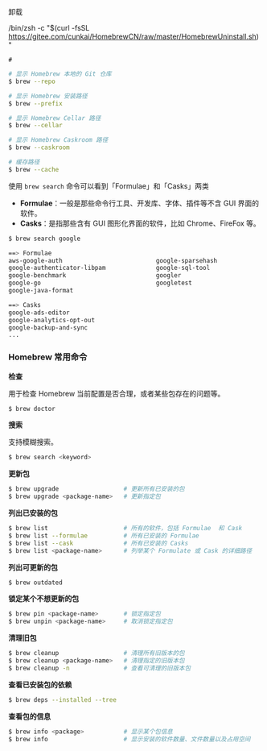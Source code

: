 卸载

/bin/zsh -c "$(curl -fsSL https://gitee.com/cunkai/HomebrewCN/raw/master/HomebrewUninstall.sh)"

```shell
# 
```

```bash
# 显示 Homebrew 本地的 Git 仓库
$ brew --repo

# 显示 Homebrew 安装路径
$ brew --prefix

# 显示 Homebrew Cellar 路径
$ brew --cellar

# 显示 Homebrew Caskroom 路径
$ brew --caskroom

# 缓存路径
$ brew --cache
```

使用 `brew search` 命令可以看到「Formulae」和「Casks」两类

- **Formulae**：一般是那些命令行工具、开发库、字体、插件等不含 GUI 界面的软件。
- **Casks**：是指那些含有 GUI 图形化界面的软件，比如 Chrome、FireFox 等。

```bash
$ brew search google

==> Formulae
aws-google-auth                          google-sparsehash
google-authenticator-libpam              google-sql-tool
google-benchmark                         googler
google-go                                googletest
google-java-format

==> Casks
google-ads-editor
google-analytics-opt-out
google-backup-and-sync
...
```

### Homebrew 常用命令

**检查**

用于检查 Homebrew 当前配置是否合理，或者某些包存在的问题等。

```bash
$ brew doctor
```

**搜索**

支持模糊搜索。

```bash
$ brew search <keyword>
```

**更新包**

```bash
$ brew upgrade                  # 更新所有已安装的包
$ brew upgrade <package-name>   # 更新指定包
```

**列出已安装的包**

```bash
$ brew list                     # 所有的软件，包括 Formulae  和 Cask
$ brew list --formulae          # 所有已安装的 Formulae
$ brew list --cask              # 所有已安装的 Casks
$ brew list <package-name>      # 列举某个 Formulate 或 Cask 的详细路径
```

**列出可更新的包**

```bash
$ brew outdated
```

**锁定某个不想更新的包**

```bash
$ brew pin <package-name>       # 锁定指定包
$ brew unpin <package-name>     # 取消锁定指定包
```

**清理旧包**

```bash
$ brew cleanup                  # 清理所有旧版本的包
$ brew cleanup <package-name>   # 清理指定的旧版本包
$ brew cleanup -n               # 查看可清理的旧版本包
```

**查看已安装包的依赖**

```bash
$ brew deps --installed --tree
```

**查看包的信息**

```bash
$ brew info <package>           # 显示某个包信息
$ brew info                     # 显示安装的软件数量、文件数量以及占用空间
```